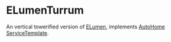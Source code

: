 # ELumenTurrum
An vertical towerified version of [ELumen](https://github.com/florisweb/ElektroLumen), implements [AutoHome ServiceTemplate](https://github.com/florisweb/ServiceTemplate).
